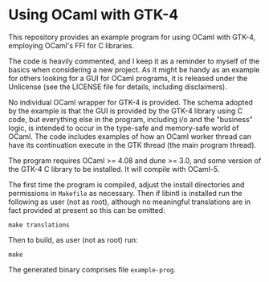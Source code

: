 Using OCaml with GTK-4
======================

This repository provides an example program for using OCaml with
GTK-4, employing OCaml's FFI for C libraries.

The code is heavily commented, and I keep it as a reminder to myself
of the basics when considering a new project.  As it might be handy as
an example for others looking for a GUI for OCaml programs, it is
released under the Unlicense (see the LICENSE file for details,
including disclaimers).

No individual OCaml wrapper for GTK-4 is provided.  The schema adopted
by the example is that the GUI is provided by the GTK-4 library using
C code, but everything else in the program, including i/o and the
"business" logic, is intended to occur in the type-safe and
memory-safe world of OCaml.  The code includes examples of how an
OCaml worker thread can have its continuation execute in the GTK
thread (the main program thread).

The program requires OCaml >= 4.08 and dune >= 3.0, and some version
of the GTK-4 C library to be installed.  It will compile with OCaml-5.

The first time the program is compiled, adjust the install directories
and permissions in `Makefile` as necessary.  Then if libintl is
installed run the following as user (not as root), although no
meaningful translations are in fact provided at present so this can be
omitted:

```
make translations
```

Then to build, as user (not as root) run:

```
make
```

The generated binary comprises file `example-prog`.
